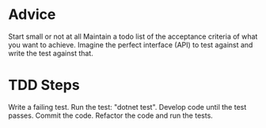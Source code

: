 # Advice

Start small or not at all
Maintain a todo list of the acceptance criteria of what you want to achieve.
Imagine the perfect interface (API) to test against and write the test against that.

# TDD Steps

Write a failing test.
Run the test: "dotnet test".
Develop code until the test passes.
Commit the code.
Refactor the code and run the tests.
